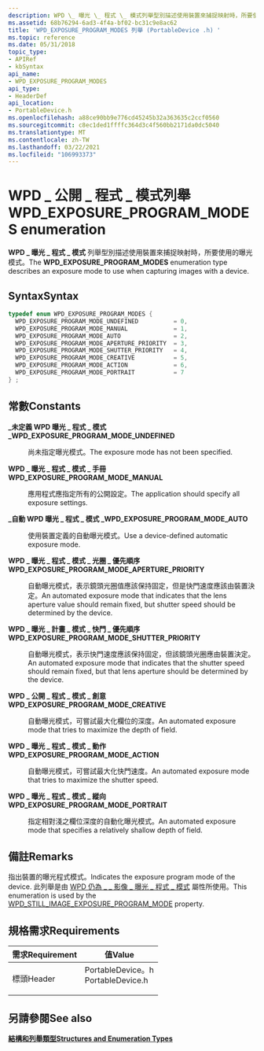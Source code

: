 ```yaml
---
description: WPD \_ 曝光 \_ 程式 \_ 模式列舉型別描述使用裝置來捕捉映射時，所要使用的曝光模式。
ms.assetid: 68b76294-6ad3-4f4a-bf02-bc31c9e8ac62
title: 'WPD_EXPOSURE_PROGRAM_MODES 列舉 (PortableDevice .h) '
ms.topic: reference
ms.date: 05/31/2018
topic_type:
- APIRef
- kbSyntax
api_name:
- WPD_EXPOSURE_PROGRAM_MODES
api_type:
- HeaderDef
api_location:
- PortableDevice.h
ms.openlocfilehash: a88ce90bb9e776cd45245b32a363635c2ccf0560
ms.sourcegitcommit: c8ec1ded1ffffc364d3c4f560bb2171da0dc5040
ms.translationtype: MT
ms.contentlocale: zh-TW
ms.lasthandoff: 03/22/2021
ms.locfileid: "106993373"
---
```

# <a name="wpd_exposure_program_modes-enumeration"></a><span data-ttu-id="6866d-103">WPD \_ 公開 \_ 程式 \_ 模式列舉</span><span class="sxs-lookup"><span data-stu-id="6866d-103">WPD\_EXPOSURE\_PROGRAM\_MODES enumeration</span></span>

<span data-ttu-id="6866d-104">**WPD \_ 曝光 \_ 程式 \_ 模式** 列舉型別描述使用裝置來捕捉映射時，所要使用的曝光模式。</span><span class="sxs-lookup"><span data-stu-id="6866d-104">The **WPD\_EXPOSURE\_PROGRAM\_MODES** enumeration type describes an exposure mode to use when capturing images with a device.</span></span>

## <a name="syntax"></a><span data-ttu-id="6866d-105">Syntax</span><span class="sxs-lookup"><span data-stu-id="6866d-105">Syntax</span></span>


```C++
typedef enum WPD_EXPOSURE_PROGRAM_MODES { 
  WPD_EXPOSURE_PROGRAM_MODE_UNDEFINED          = 0,
  WPD_EXPOSURE_PROGRAM_MODE_MANUAL             = 1,
  WPD_EXPOSURE_PROGRAM_MODE_AUTO               = 2,
  WPD_EXPOSURE_PROGRAM_MODE_APERTURE_PRIORITY  = 3,
  WPD_EXPOSURE_PROGRAM_MODE_SHUTTER_PRIORITY   = 4,
  WPD_EXPOSURE_PROGRAM_MODE_CREATIVE           = 5,
  WPD_EXPOSURE_PROGRAM_MODE_ACTION             = 6,
  WPD_EXPOSURE_PROGRAM_MODE_PORTRAIT           = 7
} ;
```



## <a name="constants"></a><span data-ttu-id="6866d-106">常數</span><span class="sxs-lookup"><span data-stu-id="6866d-106">Constants</span></span>

<dl> <dt>

<span data-ttu-id="6866d-107"><span id="WPD_EXPOSURE_PROGRAM_MODE_UNDEFINED"></span><span id="wpd_exposure_program_mode_undefined"></span>**\_未定義 WPD 曝光 \_ 程式 \_ 模式 \_**</span><span class="sxs-lookup"><span data-stu-id="6866d-107"><span id="WPD_EXPOSURE_PROGRAM_MODE_UNDEFINED"></span><span id="wpd_exposure_program_mode_undefined"></span>**WPD\_EXPOSURE\_PROGRAM\_MODE\_UNDEFINED**</span></span>
</dt> <dd>

<span data-ttu-id="6866d-108">尚未指定曝光模式。</span><span class="sxs-lookup"><span data-stu-id="6866d-108">The exposure mode has not been specified.</span></span>

</dd> <dt>

<span data-ttu-id="6866d-109"><span id="WPD_EXPOSURE_PROGRAM_MODE_MANUAL"></span><span id="wpd_exposure_program_mode_manual"></span>**WPD \_ 曝光 \_ 程式 \_ 模式 \_ 手冊**</span><span class="sxs-lookup"><span data-stu-id="6866d-109"><span id="WPD_EXPOSURE_PROGRAM_MODE_MANUAL"></span><span id="wpd_exposure_program_mode_manual"></span>**WPD\_EXPOSURE\_PROGRAM\_MODE\_MANUAL**</span></span>
</dt> <dd>

<span data-ttu-id="6866d-110">應用程式應指定所有的公開設定。</span><span class="sxs-lookup"><span data-stu-id="6866d-110">The application should specify all exposure settings.</span></span>

</dd> <dt>

<span data-ttu-id="6866d-111"><span id="WPD_EXPOSURE_PROGRAM_MODE_AUTO"></span><span id="wpd_exposure_program_mode_auto"></span>**\_自動 WPD 曝光 \_ 程式 \_ 模式 \_**</span><span class="sxs-lookup"><span data-stu-id="6866d-111"><span id="WPD_EXPOSURE_PROGRAM_MODE_AUTO"></span><span id="wpd_exposure_program_mode_auto"></span>**WPD\_EXPOSURE\_PROGRAM\_MODE\_AUTO**</span></span>
</dt> <dd>

<span data-ttu-id="6866d-112">使用裝置定義的自動曝光模式。</span><span class="sxs-lookup"><span data-stu-id="6866d-112">Use a device-defined automatic exposure mode.</span></span>

</dd> <dt>

<span data-ttu-id="6866d-113"><span id="WPD_EXPOSURE_PROGRAM_MODE_APERTURE_PRIORITY"></span><span id="wpd_exposure_program_mode_aperture_priority"></span>**WPD \_ 曝光 \_ 程式 \_ 模式 \_ 光圈 \_ 優先順序**</span><span class="sxs-lookup"><span data-stu-id="6866d-113"><span id="WPD_EXPOSURE_PROGRAM_MODE_APERTURE_PRIORITY"></span><span id="wpd_exposure_program_mode_aperture_priority"></span>**WPD\_EXPOSURE\_PROGRAM\_MODE\_APERTURE\_PRIORITY**</span></span>
</dt> <dd>

<span data-ttu-id="6866d-114">自動曝光模式，表示鏡頭光圈值應該保持固定，但是快門速度應該由裝置決定。</span><span class="sxs-lookup"><span data-stu-id="6866d-114">An automated exposure mode that indicates that the lens aperture value should remain fixed, but shutter speed should be determined by the device.</span></span>

</dd> <dt>

<span data-ttu-id="6866d-115"><span id="WPD_EXPOSURE_PROGRAM_MODE_SHUTTER_PRIORITY"></span><span id="wpd_exposure_program_mode_shutter_priority"></span>**WPD \_ 曝光 \_ 計畫 \_ 模式 \_ 快門 \_ 優先順序**</span><span class="sxs-lookup"><span data-stu-id="6866d-115"><span id="WPD_EXPOSURE_PROGRAM_MODE_SHUTTER_PRIORITY"></span><span id="wpd_exposure_program_mode_shutter_priority"></span>**WPD\_EXPOSURE\_PROGRAM\_MODE\_SHUTTER\_PRIORITY**</span></span>
</dt> <dd>

<span data-ttu-id="6866d-116">自動曝光模式，表示快門速度應該保持固定，但該鏡頭光圈應由裝置決定。</span><span class="sxs-lookup"><span data-stu-id="6866d-116">An automated exposure mode that indicates that the shutter speed should remain fixed, but that lens aperture should be determined by the device.</span></span>

</dd> <dt>

<span data-ttu-id="6866d-117"><span id="WPD_EXPOSURE_PROGRAM_MODE_CREATIVE"></span><span id="wpd_exposure_program_mode_creative"></span>**WPD \_ 公開 \_ 程式 \_ 模式 \_ 創意**</span><span class="sxs-lookup"><span data-stu-id="6866d-117"><span id="WPD_EXPOSURE_PROGRAM_MODE_CREATIVE"></span><span id="wpd_exposure_program_mode_creative"></span>**WPD\_EXPOSURE\_PROGRAM\_MODE\_CREATIVE**</span></span>
</dt> <dd>

<span data-ttu-id="6866d-118">自動曝光模式，可嘗試最大化欄位的深度。</span><span class="sxs-lookup"><span data-stu-id="6866d-118">An automated exposure mode that tries to maximize the depth of field.</span></span>

</dd> <dt>

<span data-ttu-id="6866d-119"><span id="WPD_EXPOSURE_PROGRAM_MODE_ACTION"></span><span id="wpd_exposure_program_mode_action"></span>**WPD \_ 曝光 \_ 程式 \_ 模式 \_ 動作**</span><span class="sxs-lookup"><span data-stu-id="6866d-119"><span id="WPD_EXPOSURE_PROGRAM_MODE_ACTION"></span><span id="wpd_exposure_program_mode_action"></span>**WPD\_EXPOSURE\_PROGRAM\_MODE\_ACTION**</span></span>
</dt> <dd>

<span data-ttu-id="6866d-120">自動曝光模式，可嘗試最大化快門速度。</span><span class="sxs-lookup"><span data-stu-id="6866d-120">An automated exposure mode that tries to maximize the shutter speed.</span></span>

</dd> <dt>

<span data-ttu-id="6866d-121"><span id="WPD_EXPOSURE_PROGRAM_MODE_PORTRAIT"></span><span id="wpd_exposure_program_mode_portrait"></span>**WPD \_ 曝光 \_ 程式 \_ 模式 \_ 縱向**</span><span class="sxs-lookup"><span data-stu-id="6866d-121"><span id="WPD_EXPOSURE_PROGRAM_MODE_PORTRAIT"></span><span id="wpd_exposure_program_mode_portrait"></span>**WPD\_EXPOSURE\_PROGRAM\_MODE\_PORTRAIT**</span></span>
</dt> <dd>

<span data-ttu-id="6866d-122">指定相對淺之欄位深度的自動化曝光模式。</span><span class="sxs-lookup"><span data-stu-id="6866d-122">An automated exposure mode that specifies a relatively shallow depth of field.</span></span>

</dd> </dl>

## <a name="remarks"></a><span data-ttu-id="6866d-123">備註</span><span class="sxs-lookup"><span data-stu-id="6866d-123">Remarks</span></span>

<span data-ttu-id="6866d-124">指出裝置的曝光程式模式。</span><span class="sxs-lookup"><span data-stu-id="6866d-124">Indicates the exposure program mode of the device.</span></span> <span data-ttu-id="6866d-125">此列舉是由 [WPD 仍為 \_ \_ 影像 \_ 曝光 \_ 程式 \_ 模式](still-image-properties.md) 屬性所使用。</span><span class="sxs-lookup"><span data-stu-id="6866d-125">This enumeration is used by the [WPD\_STILL\_IMAGE\_EXPOSURE\_PROGRAM\_MODE](still-image-properties.md) property.</span></span>

## <a name="requirements"></a><span data-ttu-id="6866d-126">規格需求</span><span class="sxs-lookup"><span data-stu-id="6866d-126">Requirements</span></span>



| <span data-ttu-id="6866d-127">需求</span><span class="sxs-lookup"><span data-stu-id="6866d-127">Requirement</span></span> | <span data-ttu-id="6866d-128">值</span><span class="sxs-lookup"><span data-stu-id="6866d-128">Value</span></span> |
|-------------------|---------------------------------------------------------------------------------------------|
| <span data-ttu-id="6866d-129">標頭</span><span class="sxs-lookup"><span data-stu-id="6866d-129">Header</span></span><br/> | <dl> <span data-ttu-id="6866d-130"><dt>PortableDevice。h</dt></span><span class="sxs-lookup"><span data-stu-id="6866d-130"><dt>PortableDevice.h</dt></span></span> </dl> |



## <a name="see-also"></a><span data-ttu-id="6866d-131">另請參閱</span><span class="sxs-lookup"><span data-stu-id="6866d-131">See also</span></span>

<dl> <dt>

[<span data-ttu-id="6866d-132">**結構和列舉類型**</span><span class="sxs-lookup"><span data-stu-id="6866d-132">**Structures and Enumeration Types**</span></span>](structures-and-enumeration-types.md)
</dt> </dl>

 

 




